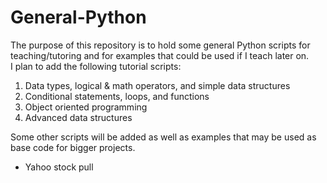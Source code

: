 # General-Python

The purpose of this repository is to hold some general Python scripts for teaching/tutoring and for examples that could be used if I teach later on.  
I plan to add the following tutorial scripts:

1. Data types, logical & math operators, and simple data structures
2. Conditional statements, loops, and functions
3. Object oriented programming
4. Advanced data structures

Some other scripts will be added as well as examples that may be used as base code for bigger projects.

- Yahoo stock pull
